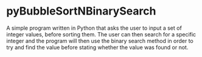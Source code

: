 # pyBubbleSortNBinarySearch
A simple program written in Python that asks the user to input a set of integer values, before sorting them.
The user can then search for a specific integer and the program will then use the binary search method in order to try and find the value before stating whether the value was found or not.
